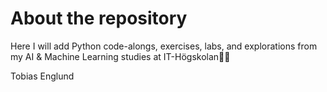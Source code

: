 # About the repository

Here I will add Python code-alongs, exercises, labs, and explorations from my AI & Machine Learning studies at IT-Högskolan🤖🧠

Tobias Englund
